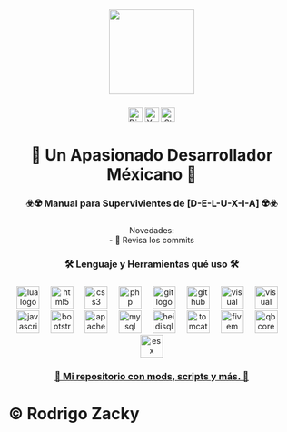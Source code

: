 <div align="center">
  <img height="150" src="https://r2.fivemanage.com/xtCiQR5YQV9Lt4hZC39sX/BANNER_LOGO.jpg" />
</div>

### 

<div align="center">
  <img src="https://img.shields.io/badge/Discord-blue?style=for-the-badge&logo=discord&logoColor=white&labelColor=5865F2&color=5865F2" height="25" alt="Discord logo" />
  <img src="https://img.shields.io/badge/YouTube-red?style=for-the-badge&logo=youtube&logoColor=white&labelColor=red&color=red&link=https%3A%2F%2Fwww.youtube.com%2F%40RodrigoZacky"  height="25" alt="Youtube logo"  />
  <img alt="Static Badge" src="https://img.shields.io/badge/Portfolio-black?style=for-the-badge&logo=alienware&logoColor=white&labelColor=black&color=black&link=https://zacky-portafolio.rf.gd" height="25" alt="Portafolio logo"  />
  
</div>

###




###

<h1 align="center">💎 Un Apasionado Desarrollador Méxicano 💎</h1>

###

<h3 align="center">☣️☢️ Manual para Supervivientes de [D-E-L-U-X-I-A] ☢️☣️</h3>



###

<p align="center">Novedades: <br>- 🔭 Revisa los commits </p>

###

<h3 align="center">🛠 Lenguaje y Herramientas qué uso 🛠</h3>

###

<div align="center">
  <img src="https://cdn.jsdelivr.net/gh/devicons/devicon/icons/lua/lua-original.svg" height="40" alt="lua logo" />
  <img width="12" />
  <img src="https://cdn.jsdelivr.net/gh/devicons/devicon/icons/html5/html5-original.svg" height="40" alt="html5 logo" />
  <img width="12" />
  <img src="https://cdn.jsdelivr.net/gh/devicons/devicon/icons/css3/css3-original.svg" height="40" alt="css3 logo" />
  <img width="12" />
  <img src="https://cdn.jsdelivr.net/gh/devicons/devicon/icons/php/php-original.svg" height="40" alt="php logo" />
  <img width="12" />
  <img src="https://cdn.jsdelivr.net/gh/devicons/devicon/icons/git/git-original.svg" height="40" alt="git logo" />
  <img width="12" />
  <img src="https://cdn.jsdelivr.net/gh/devicons/devicon/icons/github/github-original.svg" height="40" alt="github desktop logo" />
  <img width="12" />
  <img src="https://cdn.jsdelivr.net/gh/devicons/devicon/icons/visualstudio/visualstudio-plain.svg" height="40" alt="visual studio logo" />
  <img width="12" />
  <img src="https://cdn.jsdelivr.net/gh/devicons/devicon/icons/vscode/vscode-original.svg" height="40" alt="visual studio code logo" />
  <img width="12" />
  <img src="https://cdn.jsdelivr.net/gh/devicons/devicon/icons/javascript/javascript-original.svg" height="40" alt="javascript logo" />
  <img width="12" />
  <img src="https://cdn.jsdelivr.net/gh/devicons/devicon/icons/bootstrap/bootstrap-original.svg" height="40" alt="bootstrap logo" />
  <img width="12" />
  <img src="https://cdn.jsdelivr.net/gh/devicons/devicon/icons/apache/apache-original.svg" height="40" alt="apache logo" />
  <img width="12" />
  <img src="https://cdn.jsdelivr.net/gh/devicons/devicon/icons/mysql/mysql-original.svg" height="40" alt="mysql logo" />
  <img width="12" />
  <img src="https://upload.wikimedia.org/wikipedia/commons/3/32/HeidiSQL_logo_image.png" height="40" alt="heidisql logo" />
  <img width="12" />
  <img src="https://cdn.jsdelivr.net/gh/devicons/devicon/icons/tomcat/tomcat-original.svg" height="40" alt="tomcat logo" />
  <img width="12" />
  <img src="https://logos-world.net/wp-content/uploads/2021/03/FiveM-Emblem.png" height="40" alt="fivem logo" />
  <img width="12" />
  <img src="https://brycerussell.github.io/qbcore-docs/_astro/qbcore-logo.8ab457b2_Z19VH3o.webp" height="40" alt="qbcore logo" />
  <img width="12" />
  <img src="https://avatars.githubusercontent.com/u/33867380?s=200&v=4" height="40" alt="esx logo" />
</div>


###
<h3 align="center"><a href="https://https://github.com/xZACKYx" target="_blank">👑   Mi repositorio con mods, scripts y más.  👑</a></h3>

###
# ©️ Rodrigo Zacky
